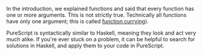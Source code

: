 In the introduction, we explained functions and said that every function has one or more arguments. This is not strictly true. Technically all functions have only one argument; this is called [function currying][function-currying]).

PureScript is syntactically similar to Haskell, meaning they look and act very much alike. If you're ever stuck on a problem, it can be helpful to search for solutions in Haskell, and apply them to your code in PureScript.

[function-currying]: https://www.youtube.com/watch?v=rcNts6CynO8
